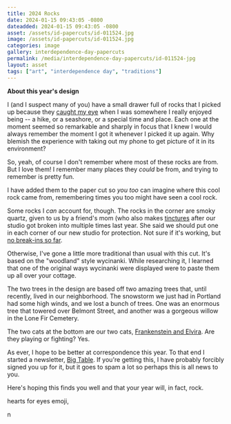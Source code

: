 ```yaml
---
title: 2024 Rocks
date: 2024-01-15 09:43:05 -0800
dateadded: 2024-01-15 09:43:05 -0800
asset: /assets/id-papercuts/id-011524.jpg
image: /assets/id-papercuts/id-011524.jpg
categories: image
gallery: interdependence-day-papercuts
permalink: /media/interdependence-day-papercuts/id-011524-jpg
layout: asset
tags: ["art", "interdependence day", "traditions"]
--- 
```


**About this year's design**

I (and I suspect many of you) have a small drawer full of rocks that I picked up because they [caught my eye](https://www.theonion.com/rock-looked-way-cooler-wet-1846863122) when I was somewhere I really enjoyed being -- a hike, or a seashore, or a special time and place. Each one at the moment seemed so remarkable and sharply in focus that I knew I would always remember the moment I got it whenever I picked it up again. Why blemish the experience with taking out my phone to get picture of it in its environment?

So, yeah, of course I don't remember where most of these rocks are from. But I love them! I remember many places they *could* be from, and trying to remember is pretty fun. 

I have added them to the paper cut so *you too* can imagine where this cool rock came from, remembering times you too might have seen a cool rock.

Some rocks I *can* account for, though. The rocks in the corner are smoky quartz, given to us by a friend's mom (who also makes [tinctures](https://www.tinctureoftimellc.com/) after our studio got broken into multiple times last year. She said we should put one in each corner of our new studio for protection. Not sure if it's working, but [no break-ins so far](https://www.youtube.com/watch?v=xSVqLHghLpw).

Otherwise, I've gone a little more traditional than usual with this cut. It's based on the "woodland" style wycinanki. While researching it, I learned that one of the original ways wycinanki were displayed were to paste them up all over your cottage. 

The two trees in the design are based off two amazing trees that, until recently, lived in our neighborhood. The snowstorm we just had in Portland had some high winds, and we lost a bunch of trees. One was an enormous tree that towered over Belmont Street, and another was a gorgeous willow in the Lone Fir Cemetery.

The two cats at the bottom are our two cats, [Frankenstein and Elvira](https://www.instagram.com/frankensteinandelvira/). Are they playing or fighting? Yes.

As ever, I hope to be better at correspondence this year. To that end I started a newsletter, [Big Table](https://buttondown.email/nim/archive/). If you're getting this, I have probably forcibly signed you up for it, but it goes to spam a lot so perhaps this is all news to you.

Here's hoping this finds you well and that your year will, in fact, rock.

hearts for eyes emoji,

n